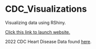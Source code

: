 # CDC_Visualizations

Visualizing data using RShiny.

[Click this link to launch website.](https://dmisra.shinyapps.io/dataproject)

2022 CDC Heart Disease Data found [here](https://www.kaggle.com/datasets/kamilpytlak/personal-key-indicators-of-heart-disease?resource=download.).
